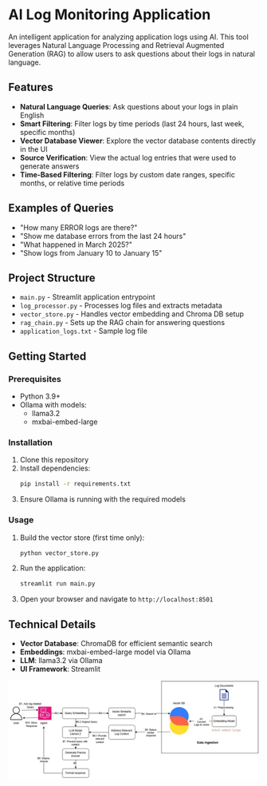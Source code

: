 # AI Log Monitoring Application

An intelligent application for analyzing application logs using AI. This tool leverages Natural Language Processing and Retrieval Augmented Generation (RAG) to allow users to ask questions about their logs in natural language.

## Features

- **Natural Language Queries**: Ask questions about your logs in plain English
- **Smart Filtering**: Filter logs by time periods (last 24 hours, last week, specific months)
- **Vector Database Viewer**: Explore the vector database contents directly in the UI
- **Source Verification**: View the actual log entries that were used to generate answers
- **Time-Based Filtering**: Filter logs by custom date ranges, specific months, or relative time periods

## Examples of Queries

- "How many ERROR logs are there?"
- "Show me database errors from the last 24 hours"
- "What happened in March 2025?"
- "Show logs from January 10 to January 15"

## Project Structure

- `main.py` - Streamlit application entrypoint
- `log_processor.py` - Processes log files and extracts metadata
- `vector_store.py` - Handles vector embedding and Chroma DB setup
- `rag_chain.py` - Sets up the RAG chain for answering questions
- `application_logs.txt` - Sample log file

## Getting Started

### Prerequisites

- Python 3.9+
- Ollama with models:
  - llama3.2
  - mxbai-embed-large

### Installation

1. Clone this repository
2. Install dependencies:
   ```bash
   pip install -r requirements.txt
   ```
3. Ensure Ollama is running with the required models

### Usage

1. Build the vector store (first time only):
   ```bash
   python vector_store.py
   ```

2. Run the application:
   ```bash
   streamlit run main.py
   ```

3. Open your browser and navigate to `http://localhost:8501`

## Technical Details

- **Vector Database**: ChromaDB for efficient semantic search
- **Embeddings**: mxbai-embed-large model via Ollama
- **LLM**: llama3.2 via Ollama
- **UI Framework**: Streamlit

![Screenshot](ApplicationLogAIAnalysis3.jpg)
